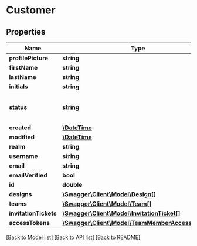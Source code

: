 # Customer

## Properties
Name | Type | Description | Notes
------------ | ------------- | ------------- | -------------
**profilePicture** | **string** |  | [optional] 
**firstName** | **string** |  | 
**lastName** | **string** |  | 
**initials** | **string** |  | 
**status** | **string** |  | [optional] [default to 'active']
**created** | [**\DateTime**](\DateTime.md) |  | [optional] 
**modified** | [**\DateTime**](\DateTime.md) |  | [optional] 
**realm** | **string** |  | [optional] 
**username** | **string** |  | [optional] 
**email** | **string** |  | 
**emailVerified** | **bool** |  | [optional] 
**id** | **double** |  | [optional] 
**designs** | [**\Swagger\Client\Model\Design[]**](Design.md) |  | [optional] 
**teams** | [**\Swagger\Client\Model\Team[]**](Team.md) |  | [optional] 
**invitationTickets** | [**\Swagger\Client\Model\InvitationTicket[]**](InvitationTicket.md) |  | [optional] 
**accessTokens** | [**\Swagger\Client\Model\TeamMemberAccessToken[]**](TeamMemberAccessToken.md) |  | [optional] 

[[Back to Model list]](../README.md#documentation-for-models) [[Back to API list]](../README.md#documentation-for-api-endpoints) [[Back to README]](../README.md)


